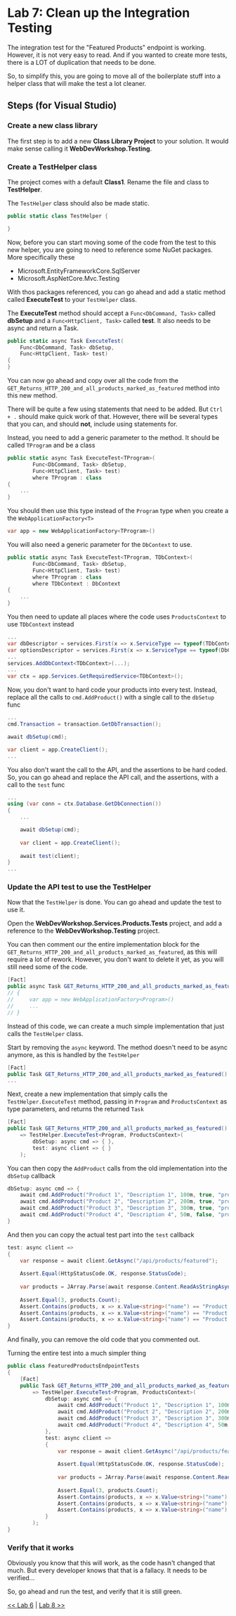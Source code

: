 # Lab 7: Clean up the Integration Testing

The integration test for the "Featured Products" endpoint is working. However, it is not very easy to read. And if you wanted to create more tests, there is a LOT of duplication that needs to be done.

So, to simplify this, you are going to move all of the boilerplate stuff into a helper class that will make the test a lot cleaner.

## Steps (for Visual Studio)

### Create a new class library

The first step is to add a new __Class Library Project__ to your solution. It would make sense calling it __WebDevWorkshop.Testing__.

### Create a TestHelper class

The project comes with a default __Class1__. Rename the file and class to __TestHelper__.

The `TestHelper` class should also be made static.

```csharp
public static class TestHelper { 

}
```

Now, before you can start moving some of the code from the test to this new helper, you are going to need to reference some NuGet packages. More specifically these

- Microsoft.EntityFrameworkCore.SqlServer
- Microsoft.AspNetCore.Mvc.Testing

With thos packages referenced, you can go ahead and add a static method called __ExecuteTest__ to your `TestHelper` class. 

The __ExecuteTest__ method should accept a `Func<DbCommand, Task>` called __dbSetup__ and a `Func<HttpClient, Task>` called __test__. It also needs to be async and return a Task.

```csharp
public static async Task ExecuteTest(
    Func<DbCommand, Task> dbSetup, 
    Func<HttpClient, Task> test)
{
}
```

You can now go ahead and copy over all the code from the `GET_Returns_HTTP_200_and_all_products_marked_as_featured` method into this new method.

There will be quite a few using statements that need to be added. But `Ctrl + .` should make quick work of that. However, there will be several types that you can, and should __not__, include using statements for.

Instead, you need to add a generic parameter to the method. It should be called `TProgram` and be a class

```csharp
public static async Task ExecuteTest<TProgram>(
        Func<DbCommand, Task> dbSetup, 
        Func<HttpClient, Task> test)
        where TProgram : class
{
    ...
}
```

You should then use this type instead of the `Program` type when you create a the `WebApplicationFactory<T>`

```csharp
var app = new WebApplicationFactory<TProgram>()
```

You will also need a generic parameter for the `DbContext` to use.

```csharp
public static async Task ExecuteTest<TProgram, TDbContext>(
        Func<DbCommand, Task> dbSetup, 
        Func<HttpClient, Task> test)
        where TProgram : class
        where TDbContext : DbContext
{
    ...
}
```

You then need to update all places where the code uses `ProductsContext` to use `TDbContext` instead

```csharp
...
var dbDescriptor = services.First(x => x.ServiceType == typeof(TDbContext));
var optionsDescriptor = services.First(x => x.ServiceType == typeof(DbContextOptions<TDbContext>));
...
services.AddDbContext<TDbContext>(...);
...
var ctx = app.Services.GetRequiredService<TDbContext>();
```

Now, you don't want to hard code your products into every test. Instead, replace all the calls to `cmd.AddProduct()` with a single call to the `dbSetup` func

```csharp
...
cmd.Transaction = transaction.GetDbTransaction();

await dbSetup(cmd);

var client = app.CreateClient();
...
```

You also don't want the call to the API, and the assertions to be hard coded. So, you can go ahead and replace the API call, and the assertions, with a call to the `test` func

```csharp
...
using (var conn = ctx.Database.GetDbConnection())
{
    ...

    await dbSetup(cmd);
    
    var client = app.CreateClient();
    
    await test(client);
}
...
```

### Update the API test to use the TestHelper

Now that the `TestHelper` is done. You can go ahead and update the test to use it.

Open the __WebDevWorkshop.Services.Products.Tests__ project, and add a reference to the __WebDevWorkshop.Testing__ project.

You can then comment our the entire implementation block for the `GET_Returns_HTTP_200_and_all_products_marked_as_featured`, as this will require a lot of rework. However, you don't want to delete it yet, as you will still need some of the code.

```csharp
[Fact]
public async Task GET_Returns_HTTP_200_and_all_products_marked_as_featured()
// {
//     var app = new WebApplicationFactory<Program>()
//     ...
// }
```

Instead of this code, we can create a much simple implementation that just calls the `TestHelper` class.

Start by removing the `async` keyword. The method doesn't need to be async anymore, as this is handled by the `TestHelper`

```csharp
[Fact]
public Task GET_Returns_HTTP_200_and_all_products_marked_as_featured()
...
```

Next, create a new implementation that simply calls the `TestHelper.ExecuteTest` method, passing in `Program` and `ProductsContext` as type parameters, and returns the returned `Task`

```csharp
[Fact]
public Task GET_Returns_HTTP_200_and_all_products_marked_as_featured()
    => TestHelper.ExecuteTest<Program, ProductsContext>(
        dbSetup: async cmd => { },
        test: async client => { }
    );
```

You can then copy the `AddProduct` calls from the old implementation into the `dbSetup` callback

```csharp
dbSetup: async cmd => {
    await cmd.AddProduct("Product 1", "Description 1", 100m, true, "product1");
    await cmd.AddProduct("Product 2", "Description 2", 200m, true, "product2");
    await cmd.AddProduct("Product 3", "Description 3", 300m, true, "product3");
    await cmd.AddProduct("Product 4", "Description 4", 50m, false, "product4"); 
}
```

And then you can copy the actual test part into the `test` callback

```csharp
test: async client =>
{
    var response = await client.GetAsync("/api/products/featured");
    
    Assert.Equal(HttpStatusCode.OK, response.StatusCode);
    
    var products = JArray.Parse(await response.Content.ReadAsStringAsync());
    
    Assert.Equal(3, products.Count);
    Assert.Contains(products, x => x.Value<string>("name") == "Product 1");
    Assert.Contains(products, x => x.Value<string>("name") == "Product 2");
    Assert.Contains(products, x => x.Value<string>("name") == "Product 3");
}
```

And finally, you can remove the old code that you commented out.

Turning the entire test into a much simpler thing

```csharp
public class FeaturedProductsEndpointTests
{
    [Fact]
    public Task GET_Returns_HTTP_200_and_all_products_marked_as_featured()
        => TestHelper.ExecuteTest<Program, ProductsContext>(
            dbSetup: async cmd => {
                await cmd.AddProduct("Product 1", "Description 1", 100m, true, "product1");
                await cmd.AddProduct("Product 2", "Description 2", 200m, true, "product2");
                await cmd.AddProduct("Product 3", "Description 3", 300m, true, "product3");
                await cmd.AddProduct("Product 4", "Description 4", 50m, false, "product4"); 
            },
            test: async client =>
            {
                var response = await client.GetAsync("/api/products/featured");
                
                Assert.Equal(HttpStatusCode.OK, response.StatusCode);
                
                var products = JArray.Parse(await response.Content.ReadAsStringAsync());
                
                Assert.Equal(3, products.Count);
                Assert.Contains(products, x => x.Value<string>("name") == "Product 1");
                Assert.Contains(products, x => x.Value<string>("name") == "Product 2");
                Assert.Contains(products, x => x.Value<string>("name") == "Product 3");
            }
        );
}
```

### Verify that it works

Obviously you know that this will work, as the code hasn't changed that much. But every developer knows that that is a fallacy. It needs to be verified...

So, go ahead and run the test, and verify that it is still green.

[<< Lab 6](../lab6/lab6.md) | [Lab 8 >>](../lab8/lab8.md)